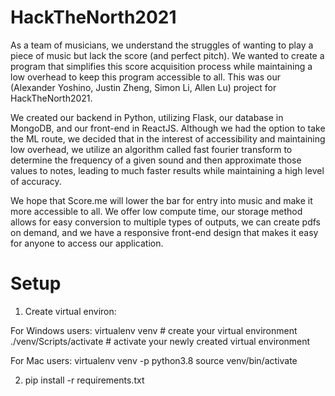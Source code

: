 # HackTheNorth2021
As a team of musicians, we understand the struggles of wanting to play a piece of music but lack the score (and perfect pitch). We wanted to create a program that simplifies this score acquisition process while maintaining a low overhead to keep this program accessible to all. This was our (Alexander Yoshino, Justin Zheng, Simon Li, Allen Lu) project for HackTheNorth2021.

We created our backend in Python, utilizing Flask, our database in MongoDB, and our front-end in ReactJS. Although we had the option to take the ML route, we decided that in the interest of accessibility and maintaining low overhead, we utilize an algorithm called fast fourier transform to determine the frequency of a given sound and then approximate those values to notes, leading to much faster results while maintaining a high level of accuracy.

We hope that Score.me will lower the bar for entry into music and make it more accessible to all.
We offer low compute time, our storage method allows for easy conversion to multiple types of outputs, we can create pdfs on demand, and we have a responsive front-end design that makes it easy for anyone to access our application.

# Setup
1) Create virtual environ:

For Windows users:
virtualenv venv     # create your virtual environment
./venv/Scripts/activate # activate your newly created virtual environment

For Mac users:
virtualenv venv -p python3.8
source venv/bin/activate

2) pip install -r requirements.txt
